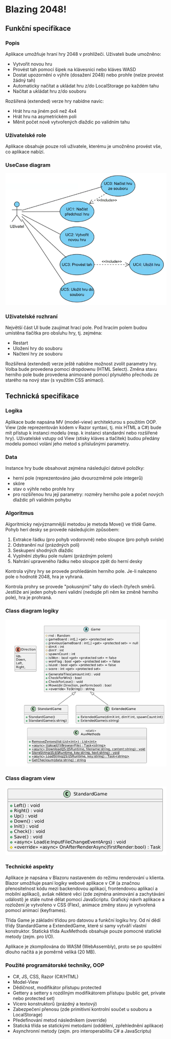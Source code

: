 Blazing 2048!
=============

Funkční specifikace
-------------------

### Popis

Aplikace umožňuje hraní hry 2048 v prohlížeči. Uživateli bude umožněno:

*   Vytvořit novou hru
*   Provést tah pomocí šipek na klávesnici nebo kláves WASD
*   Dostat upozornění o výhře (dosažení 2048) nebo prohře (nelze provést žádný tah)
*   Automaticky načítat a ukládat hru z/do LocalStorage po každém tahu
*   Načítat a ukládat hru z/do souboru

Rozšířená (extended) verze hry nabídne navíc:

*   Hrát hru na jiném poli než 4x4
*   Hrát hru na asymetrickém poli
*   Měnit počet nově vytvořených dlaždic po validním tahu

### Uživatelské role

Aplikace obsahuje pouze roli uživatele, kterému je umožněno provést vše, co aplikace nabízí.

### UseCase diagram

![usecase](usecase.png)

### Uživatelské rozhraní

Největší část UI bude zaujímat hrací pole. Pod hracím polem budou umístěna tlačítka pro obsluhu hry, tj. zejména:

*   Restart
*   Uložení hry do souboru
*   Načtení hry ze souboru

Rozšířená (extended) verze ještě nabídne možnost zvolit parametry hry. Volba bude provedena pomocí dropdownu (HTML Select). Změna stavu herního pole bude provedena animovaně pomocí plynulého přechodu ze starého na nový stav (s využitím CSS animací).

Technická specifikace
---------------------

### Logika

Aplikace bude napsána MV (model-view) architekturou s použitím OOP. View (zde reprezentován kódem v Razor syntaxi, tj. mix HTML a C#) bude mít přístup k instanci modelu (resp. k instanci standardní nebo rozšířené hry). Uživatelské vstupy od View (stisky kláves a tlačítek) budou předány modelu pomocí volání jeho metod s příslušnými parametry.

### Data

Instance hry bude obsahovat zejména následující datové položky:

*   herní pole (reprezentováno jako dvourozměrné pole integerů)
*   skóre
*   stav o výhře nebo prohře hry
*   pro rozšířenou hru její parametry: rozměry herního pole a počet nových dlaždic při validním pohybu

### Algoritmus

Algoritmicky nejvýznamnější metodou je metoda Move() ve třídě Game. Pohyb herí desky se provede následujícím způsobem:

1.  Extrakce řádku (pro pohyb vodorovně) nebo sloupce (pro pohyb svisle)
2.  Odstranění nul (prázdných polí)
3.  Seskupení shodných dlaždic
4.  Vyplnění zbytku pole nulami (prázdným polem)
5.  Nahrání upraveného řádku nebo sloupce zpět do herní desky

Kontrola výhry hry se provede prohledáním herního pole. Je-li nalezeno pole o hodnotě 2048, hra je vyhraná.

Kontrola prohry se provede "pokusnými" tahy do všech čtyřech směrů. Jestliže ani jeden pohyb není validní (nedojde při něm ke změně herního pole), hra je prohraná.

### Class diagram logiky

![class diagram logic](class_logic.png)

### Class diagram view

![class diagram view](class_view.png)

### Technické aspekty

Aplikace je napsána v Blazoru nastaveném do režimu renderování u klienta. Blazor umožňuje psaní logiky webové aplikace v C# (a značnou přenositelnost kódu mezi backendovou aplikací, frontendovou aplikací a mobilní aplikací), avšak některé věci (zde zejména animování a zachytávání událostí) je stále nutné dělat pomocí JavaScriptu. Grafický návrh aplikace a rozložení je vytvořeno v CSS (Flex), animace změny stavu je vytvořená pomocí animací (keyframes).

Třída Game je základní třídou pro datovou a funkční logiku hry. Od ní dědí třídy StandardGame a ExtendedGame, které si samy vytváří vlastní konstruktor. Statická třída AuxMethods obsahuje pouze pomocné statické metody (zejm. pro I/O).

Aplikace je zkompilována do WASM (WebAssembly), proto se po spuštění dlouho načítá a je poměrně veliká (20 MB).

### Použité programátorské techniky, OOP

*   C#, JS, CSS, Razor (C#/HTML)
*   Model-View
*   Dědičnost, modifikátor přístupu protected
*   Gettery a settery s rozdílným modifikátorem přístupu (public get, private nebo protected set)
*   Vícero konstruktorů (prázdný a textový)
*   Zabezpečení přenosu (zde primitivní kontrolní součet u souboru a LocalStorage)
*   Předefinování metod následníkem (override)
*   Statická třída se statickými metodami (oddělení, zpřehlednění aplikace)
*   Asynchronní metody (zejm. pro interoperabilitu C# a JavaScriptu)